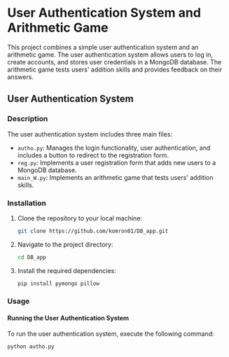 # User Authentication System and Arithmetic Game

This project combines a simple user authentication system and an arithmetic game. The user authentication system allows users to log in, create accounts, and stores user credentials in a MongoDB database. The arithmetic game tests users' addition skills and provides feedback on their answers.

## User Authentication System

### Description

The user authentication system includes three main files:
- `autho.py`: Manages the login functionality, user authentication, and includes a button to redirect to the registration form.
- `reg.py`: Implements a user registration form that adds new users to a MongoDB database.
- `main_W.py`: Implements an arithmetic game that tests users' addition skills.

### Installation

1. Clone the repository to your local machine:

    ```bash
    git clone https://github.com/komron01/DB_app.git
    ```

2. Navigate to the project directory:

    ```bash
    cd DB_app
    ```

3. Install the required dependencies:

    ```bash
    pip install pymongo pillow
    ```

### Usage

#### Running the User Authentication System

To run the user authentication system, execute the following command:

```bash
python autho.py
